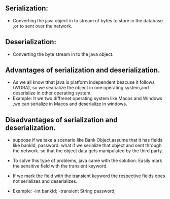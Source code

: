 ## Serialization:
- Converting the java object in to stream of bytes to store in the database ,or to sent over the network.

## Deserialization:
- Converting the byte stream in to the java object.

## Advantages of serialization and deserialization.
- As we all know tthat java is platform independent beacuse it follows (WORA), so we searialize the object in one operating system,and deserialize in other operating system.
- Example: It we two diffrenet operating system like Macos and Windows ,we can serialize in Macos and deserialize in windows.

## Disadvantages of serialization and deserialization.
- suppose if we take a scenario like Bank Object,assume that it has fields like bankId, password. what if we serialize that object and sent through the network. so that the object data gets manipulated by the third party.

- To solve this type of problems, java came with the solution. Easily mark the sensitive field with the transient keyword.
- If we mark the field with the transient keyword the respective fields does not serializes and deserializes.

- Example:
    -int bankId;
    -transient String password;



